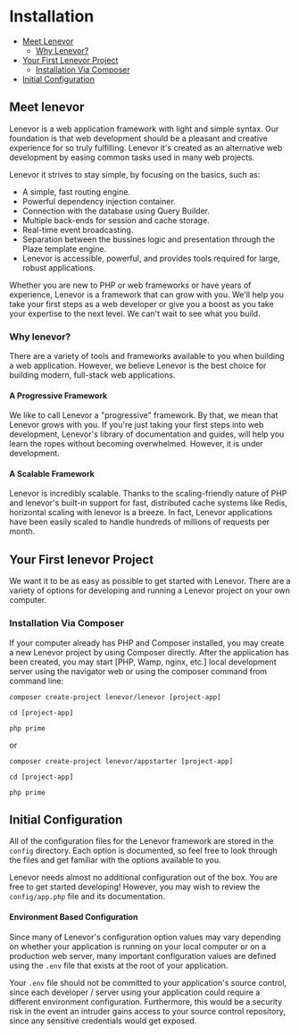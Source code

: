 # Installation

- [Meet Lenevor](#meet-lenevor)
    - [Why Lenevor?](#why-lenevor)
- [Your First Lenevor Project](#your-first-lenevor-project)
    - [Installation Via Composer](#installation-via-composer)
- [Initial Configuration](#initial-configuration)

<a name="meet-lenevor"></a>
## Meet lenevor

Lenevor is a web application framework with light and simple syntax. Our foundation is that web development should be a pleasant and creative experience for so truly fulfilling. Lenevor it's created as an alternative web development by easing common tasks used in many web projects.

Lenevor it strives to stay simple, by focusing on the basics, such as:

- A simple, fast routing engine.
- Powerful dependency injection container.
- Connection with the database using Query Builder.
- Multiple back-ends for session and cache storage.
- Real-time event broadcasting.
- Separation between the bussines logic and presentation through the Plaze template engine.
- Lenevor is accessible, powerful, and provides tools required for large, robust applications.

Whether you are new to PHP or web frameworks or have years of experience, Lenevor is a framework that can grow with you. We'll help you take your first steps as a web developer or give you a boost as you take your expertise to the next level. We can't wait to see what you build.

<a name="why-lenevor"></a>
### Why lenevor?

There are a variety of tools and frameworks available to you when building a web application. However, we believe Lenevor is the best choice for building modern, full-stack web applications.

#### A Progressive Framework

We like to call Lenevor a "progressive" framework. By that, we mean that Lenevor grows with you. If you're just taking your first steps into web development, Lenevor's library of documentation and guides, will help you learn the ropes without becoming overwhelmed. However, it is under development.

#### A Scalable Framework

Lenevor is incredibly scalable. Thanks to the scaling-friendly nature of PHP and lenevor's built-in support for fast, distributed cache systems like Redis, horizontal scaling with lenevor is a breeze. In fact, Lenevor applications have been easily scaled to handle hundreds of millions of requests per month.

<a name="your-first-lenevor-project"></a>
## Your First lenevor Project

We want it to be as easy as possible to get started with Lenevor. There are a variety of options for developing and running a Lenevor project on your own computer. 

<a name="installation-via-composer"></a>
### Installation Via Composer

If your computer already has PHP and Composer installed, you may create a new Lenevor project by using Composer directly. After the application has been created, you may start [PHP, Wamp, nginx, etc.] local development server using the navigator web or using the composer command from command line:

    composer create-project lenevor/lenevor [project-app]

    cd [project-app]

    php prime

or 

    composer create-project lenevor/appstarter [project-app]

    cd [project-app]

    php prime

<a name="initial-configuration"></a>
## Initial Configuration

All of the configuration files for the Lenevor framework are stored in the `config` directory. Each option is documented, so feel free to look through the files and get familiar with the options available to you.

Lenevor needs almost no additional configuration out of the box. You are free to get started developing! However, you may wish to review the `config/app.php` file and its documentation.

<a name="environment-configuration"></a>
#### Environment Based Configuration

Since many of Lenevor's configuration option values may vary depending on whether your application is running on your local computer or on a production web server, many important configuration values are defined using the `.env` file that exists at the root of your application.

Your `.env` file should not be committed to your application's source control, since each developer / server using your application could require a different environment configuration. Furthermore, this would be a security risk in the event an intruder gains access to your source control repository, since any sensitive credentials would get exposed.